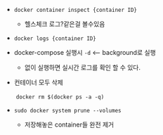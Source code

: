 

* `docker container inspect {container ID}`
  * 헬스체크 로그?같은걸 볼수있음



* `docker logs {container ID}`



* docker-compose 실행시 `-d` <-- background로 실행
  * 없이 실행하면 실시간 로그를 확인 할 수 있다.



* 컨테이너 모두 삭제

  ​	`docker rm $(docker ps -a -q)`



* `sudo docker system prune --volumes`
  * 저장해놓은 container들 완전 제거